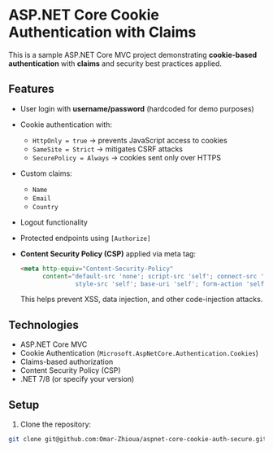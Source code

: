# ASP.NET Core Cookie Authentication with Claims

This is a sample ASP.NET Core MVC project demonstrating **cookie-based authentication** with **claims** and security best practices applied.

## Features

* User login with **username/password** (hardcoded for demo purposes)
* Cookie authentication with:

  * `HttpOnly = true` → prevents JavaScript access to cookies
  * `SameSite = Strict` → mitigates CSRF attacks
  * `SecurePolicy = Always` → cookies sent only over HTTPS
* Custom claims:

  * `Name`
  * `Email`
  * `Country`
* Logout functionality
* Protected endpoints using `[Authorize]`
* **Content Security Policy (CSP)** applied via meta tag:

  ```html
  <meta http-equiv="Content-Security-Policy"
        content="default-src 'none'; script-src 'self'; connect-src 'self'; img-src 'self';
                 style-src 'self'; base-uri 'self'; form-action 'self'">
  ```

  This helps prevent XSS, data injection, and other code-injection attacks.

## Technologies

* ASP.NET Core MVC
* Cookie Authentication (`Microsoft.AspNetCore.Authentication.Cookies`)
* Claims-based authorization
* Content Security Policy (CSP)
* .NET 7/8 (or specify your version)

## Setup

1. Clone the repository:

```bash
git clone git@github.com:Omar-Zhioua/aspnet-core-cookie-auth-secure.git
```
